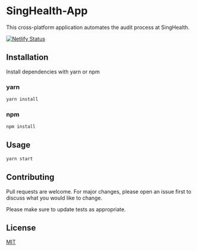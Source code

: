 # SingHealth-App

This cross-platform application automates the audit process at SingHealth.

[![Netlify Status](https://api.netlify.com/api/v1/badges/f1b4076e-b26a-4715-be6d-0aa1fb437d66/deploy-status)](https://app.netlify.com/sites/esc-group-10/deploys)

## Installation

Install dependencies with yarn or npm

### yarn
```bash
yarn install
```

### npm
```bash
npm install
```

## Usage

```bash
yarn start
```

## Contributing
Pull requests are welcome. For major changes, please open an issue first to discuss what you would like to change.

Please make sure to update tests as appropriate.

## License
[MIT](https://choosealicense.com/licenses/mit/)
